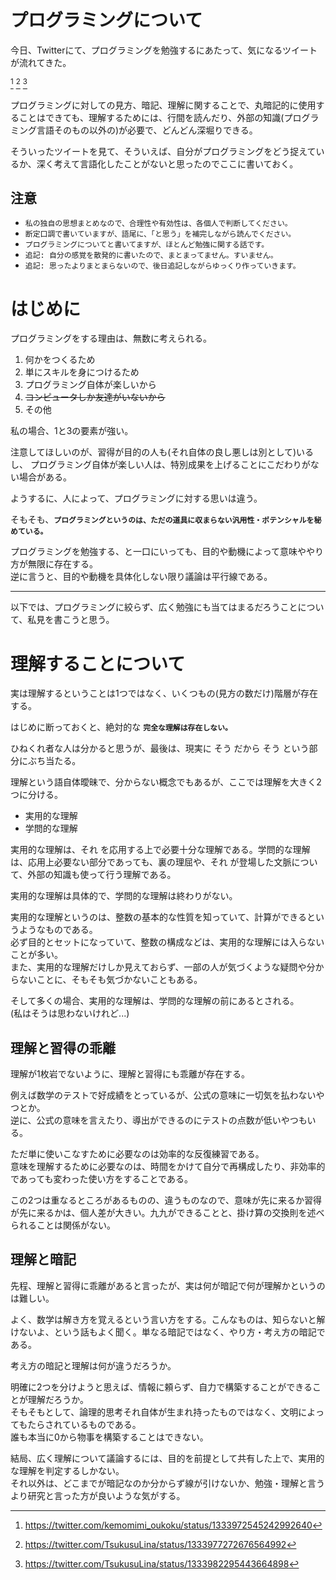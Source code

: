 # プログラミングについて

今日、Twitterにて、プログラミングを勉強するにあたって、気になるツイートが流れてきた。

[^1] [^2] [^3]

[^1]: https://twitter.com/kemomimi_oukoku/status/1333972545242992640
[^2]: https://twitter.com/TsukusuLina/status/1333977272676564992
[^3]: https://twitter.com/TsukusuLina/status/1333982295443664898

プログラミングに対しての見方、暗記、理解に関することで、丸暗記的に使用することはできても、理解するためには、行間を読んだり、外部の知識(プログラミング言語そのもの以外の)が必要で、どんどん深堀りできる。

そういったツイートを見て、そういえば、自分がプログラミングをどう捉えているか、深く考えて言語化したことがないと思ったのでここに書いておく。

## 注意
- `私の独自の思想まとめなので、合理性や有効性は、各個人で判断してください。`
- `断定口調で書いていますが、語尾に、「と思う」を補完しながら読んでください。`
- `プログラミングについてと書いてますが、ほとんど勉強に関する話です。`
- `追記: 自分の感覚を散発的に書いたので、まとまってません。すいません。`
- `追記: 思ったよりまとまらないので、後日追記しながらゆっくり作っていきます。`


# はじめに
プログラミングをする理由は、無数に考えられる。
1. 何かをつくるため
1. 単にスキルを身につけるため
1. プログラミング自体が楽しいから
1. ~~コンピュータしか友達がいないから~~
1. その他

私の場合、1と3の要素が強い。

注意してほしいのが、習得が目的の人も(それ自体の良し悪しは別として)いるし、
プログラミング自体が楽しい人は、特別成果を上げることにこだわりがない場合がある。

ようするに、人によって、プログラミングに対する思いは違う。

そもそも、**`プログラミングというのは、ただの道具に収まらない汎用性・ポテンシャルを秘めている。`**

プログラミングを勉強する、と一口にいっても、目的や動機によって意味ややり方が無限に存在する。\
逆に言うと、目的や動機を具体化しない限り議論は平行線である。

---

以下では、プログラミングに絞らず、広く勉強にも当てはまるだろうことについて、私見を書こうと思う。

# 理解することについて
実は理解するということは1つではなく、いくつもの(見方の数だけ)階層が存在する。

はじめに断っておくと、絶対的な **`完全な理解は存在しない。`**

ひねくれ者な人は分かると思うが、最後は、現実に そう だから そう という部分にぶち当たる。

理解という語自体曖昧で、分からない概念でもあるが、ここでは理解を大きく2つに分ける。

- 実用的な理解
- 学問的な理解

実用的な理解は、それ を応用する上で必要十分な理解である。学問的な理解は、応用上必要ない部分であっても、裏の理屈や、それ が登場した文脈について、外部の知識も使って行う理解である。

実用的な理解は具体的で、学問的な理解は終わりがない。

実用的な理解というのは、整数の基本的な性質を知っていて、計算ができるというようなものである。\
必ず目的とセットになっていて、整数の構成などは、実用的な理解には入らないことが多い。\
また、実用的な理解だけしか見えておらず、一部の人が気づくような疑問や分からないことに、そもそも気づかないこともある。

そして多くの場合、実用的な理解は、学問的な理解の前にあるとされる。\
(私はそうは思わないけれど...)

## 理解と習得の乖離
理解が1枚岩でないように、理解と習得にも乖離が存在する。

例えば数学のテストで好成績をとっているが、公式の意味に一切気を払わないやつとか。\
逆に、公式の意味を言えたり、導出ができるのにテストの点数が低いやつもいる。

ただ単に使いこなすために必要なのは効率的な反復練習である。\
意味を理解するために必要なのは、時間をかけて自分で再構成したり、非効率的であっても変わった使い方をすることである。

この2つは重なるところがあるものの、違うものなので、意味が先に来るか習得が先に来るかは、個人差が大きい。九九ができることと、掛け算の交換則を述べられることは関係がない。

## 理解と暗記
先程、理解と習得に乖離があると言ったが、実は何が暗記で何が理解かというのは難しい。

よく、数学は解き方を覚えるという言い方をする。こんなものは、知らないと解けないよ、という話もよく聞く。単なる暗記ではなく、やり方・考え方の暗記である。

考え方の暗記と理解は何が違うだろうか。

明確に2つを分けようと思えば、情報に頼らず、自力で構築することができることが理解だろうか。\
そもそもとして、論理的思考それ自体が生まれ持ったものではなく、文明によってもたらされているものである。\
誰も本当に0から物事を構築することはできない。

結局、広く理解について議論するには、目的を前提として共有した上で、実用的な理解を判定するしかない。\
それ以外は、どこまでが暗記なのか分からず線が引けないか、勉強・理解と言うより研究と言った方が良いような気がする。